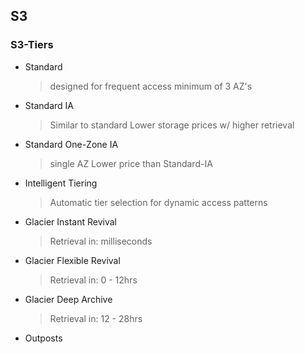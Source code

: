 ## S3

### S3-Tiers

- Standard
  > designed for frequent access
  > minimum of 3 AZ's
- Standard IA
  > Similar to standard
  > Lower storage prices w/ higher retrieval
- Standard One-Zone IA
  > single AZ
  > Lower price than Standard-IA
- Intelligent Tiering
  > Automatic tier selection for dynamic access patterns
- Glacier Instant Revival
  > Retrieval in: milliseconds
- Glacier Flexible Revival
  > Retrieval in: 0 - 12hrs
- Glacier Deep Archive
  > Retrieval in: 12 - 28hrs
- Outposts
